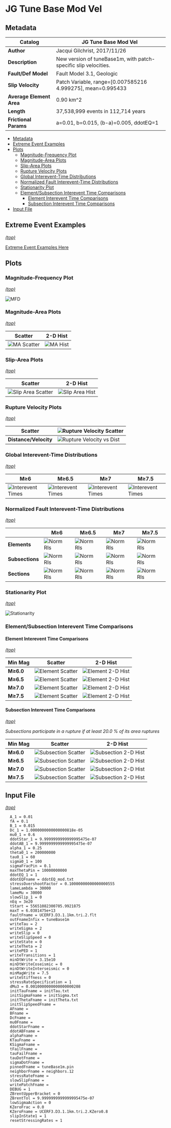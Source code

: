 # JG Tune Base Mod Vel
## Metadata
| **Catalog** | JG Tune Base Mod Vel |
|-----|-----|
| **Author** | Jacqui Gilchrist, 2017/11/26 |
| **Description** | New version of tuneBase1m, with patch-specific slip velocities. |
| **Fault/Def Model** | Fault Model 3.1, Geologic |
| **Slip Velocity** | Patch Variable, range=[0.007585216 4.999275], mean=0.995433 |
| **Average Element Area** | 0.90 km^2 |
| **Length** | 37,538,999 events in 112,714 years |
| **Frictional Params** | a=0.01, b=0.015, (b-a)=0.005, ddotEQ=1 |

* [Metadata](#metadata)
* [Extreme Event Examples](#extreme-event-examples)
* [Plots](#plots)
  * [Magnitude-Frequency Plot](#magnitude-frequency-plot)
  * [Magnitude-Area Plots](#magnitude-area-plots)
  * [Slip-Area Plots](#slip-area-plots)
  * [Rupture Velocity Plots](#rupture-velocity-plots)
  * [Global Interevent-Time Distributions](#global-interevent-time-distributions)
  * [Normalized Fault Interevent-Time Distributions](#normalized-fault-interevent-time-distributions)
  * [Stationarity Plot](#stationarity-plot)
  * [Element/Subsection Interevent Time Comparisons](#elementsubsection-interevent-time-comparisons)
    * [Element Interevent Time Comparisons](#element-interevent-time-comparisons)
    * [Subsection Interevent Time Comparisons](#subsection-interevent-time-comparisons)
* [Input File](#input-file)

## Extreme Event Examples
*[(top)](#jg-tune-base-mod-vel)*

[Extreme Event Examples Here](extreme_events/)

## Plots
### Magnitude-Frequency Plot
*[(top)](#jg-tune-base-mod-vel)*

![MFD](resources/mfd.png)
### Magnitude-Area Plots
*[(top)](#jg-tune-base-mod-vel)*

| Scatter | 2-D Hist |
|-----|-----|
| ![MA Scatter](resources/mag_area.png) | ![MA Hist](resources/mag_area_hist2D.png) |
### Slip-Area Plots
*[(top)](#jg-tune-base-mod-vel)*

| Scatter | 2-D Hist |
|-----|-----|
| ![Slip Area Scatter](resources/slip_area.png) | ![Slip Area Hist](resources/slip_area_hist2D.png) |
### Rupture Velocity Plots
*[(top)](#jg-tune-base-mod-vel)*

| **Scatter** | ![Rupture Velocity Scatter](resources/rupture_velocity_scatter.png) |
|-----|-----|
| **Distance/Velocity** | ![Rupture Velocity vs Dist](resources/rupture_velocity_vs_dist.png) |
### Global Interevent-Time Distributions
*[(top)](#jg-tune-base-mod-vel)*

| **M≥6** | **M≥6.5** | **M≥7** | **M≥7.5** |
|-----|-----|-----|-----|
| ![Interevent Times](resources/interevent_times_m6.png) | ![Interevent Times](resources/interevent_times_m6.5.png) | ![Interevent Times](resources/interevent_times_m7.png) | ![Interevent Times](resources/interevent_times_m7.5.png) |
### Normalized Fault Interevent-Time Distributions
*[(top)](#jg-tune-base-mod-vel)*

|  | **M≥6** | **M≥6.5** | **M≥7** | **M≥7.5** |
|-----|-----|-----|-----|-----|
| **Elements** | ![Norm RIs](resources/norm_ri_elem_m6.png) | ![Norm RIs](resources/norm_ri_elem_m6.5.png) | ![Norm RIs](resources/norm_ri_elem_m7.png) | ![Norm RIs](resources/norm_ri_elem_m7.5.png) |
| **Subsections** | ![Norm RIs](resources/norm_ri_subsect_m6.png) | ![Norm RIs](resources/norm_ri_subsect_m6.5.png) | ![Norm RIs](resources/norm_ri_subsect_m7.png) | ![Norm RIs](resources/norm_ri_subsect_m7.5.png) |
| **Sections** | ![Norm RIs](resources/norm_ri_parent_m6.png) | ![Norm RIs](resources/norm_ri_parent_m6.5.png) | ![Norm RIs](resources/norm_ri_parent_m7.png) | ![Norm RIs](resources/norm_ri_parent_m7.5.png) |
### Stationarity Plot
*[(top)](#jg-tune-base-mod-vel)*

![Stationarity](resources/stationarity.png)
### Element/Subsection Interevent Time Comparisons

#### Element Interevent Time Comparisons
*[(top)](#jg-tune-base-mod-vel)*

| Min Mag | Scatter | 2-D Hist |
|-----|-----|-----|
| **M≥6.0** | ![Element Scatter](resources/interevent_elements_m6_scatter.png) | ![Element 2-D Hist](resources/interevent_elements_m6_hist2D.png) |
| **M≥6.5** | ![Element Scatter](resources/interevent_elements_m6.5_scatter.png) | ![Element 2-D Hist](resources/interevent_elements_m6.5_hist2D.png) |
| **M≥7.0** | ![Element Scatter](resources/interevent_elements_m7_scatter.png) | ![Element 2-D Hist](resources/interevent_elements_m7_hist2D.png) |
| **M≥7.5** | ![Element Scatter](resources/interevent_elements_m7.5_scatter.png) | ![Element 2-D Hist](resources/interevent_elements_m7.5_hist2D.png) |

#### Subsection Interevent Time Comparisons
*[(top)](#jg-tune-base-mod-vel)*

*Subsections participate in a rupture if at least 20.0 % of its area ruptures*

| Min Mag | Scatter | 2-D Hist |
|-----|-----|-----|
| **M≥6.0** | ![Subsection Scatter](resources/interevent_sub_sects_m6_scatter.png) | ![Subsection 2-D Hist](resources/interevent_sub_sects_m6_hist2D.png) |
| **M≥6.5** | ![Subsection Scatter](resources/interevent_sub_sects_m6.5_scatter.png) | ![Subsection 2-D Hist](resources/interevent_sub_sects_m6.5_hist2D.png) |
| **M≥7.0** | ![Subsection Scatter](resources/interevent_sub_sects_m7_scatter.png) | ![Subsection 2-D Hist](resources/interevent_sub_sects_m7_hist2D.png) |
| **M≥7.5** | ![Subsection Scatter](resources/interevent_sub_sects_m7.5_scatter.png) | ![Subsection 2-D Hist](resources/interevent_sub_sects_m7.5_hist2D.png) |

## Input File
*[(top)](#jg-tune-base-mod-vel)*

```
  A_1 = 0.01
  fA = 0.1
  B_1 = 0.015
  Dc_1 = 1.0000000000000000818e-05
  mu0_1 = 0.6
  ddotStar_1 = 9.9999999999999995475e-07
  ddotAB_1 = 9.9999999999999995475e-07
  alpha_1 = 0.25
  theta0_1 = 200000000
  tau0_1 = 60
  sigma0_1 = 100
  sigmaFracPin = 0.1
  maxThetaPin = 10000000000
  ddotEQ_1 = 1
  ddotEQFname = ddotEQ_mod.txt
  stressOvershootFactor = 0.10000000000000000555
  lameLambda = 30000
  lameMu = 30000
  slowSlip_1 = 0
  nEq = 3e20
  tStart = 55651082300705.9921875
  maxT = 6.0381475e+13
  faultFname = UCERF3.D3.1.1km.tri.2.flt
  outFnameInfix = tuneBase1m
  writeTau = 2
  writeSigma = 2
  writeSlip = 0
  writeSlipSpeed = 0
  writeState = 0
  writeTheta = 2
  writePED = 1
  writeTransitions = 1
  minDtWrite = 3.15e10
  minDtWriteCoseismic = 0
  minDtWriteInterseismic = 0
  minMagWrite = 7.5
  writeStiffness = 0
  stressRateSpecification = 1
  dMu3 = 0.0010000000000000000208
  initTauFname = initTau.txt
  initSigmaFname = initSigma.txt
  initThetaFname = initTheta.txt
  initSlipSpeedFname = 
  AFname = 
  BFname = 
  DcFname = 
  mu0Fname = 
  ddotStarFname = 
  ddotABFname = 
  alphaFname = 
  KTauFname = 
  KSigmaFname = 
  tFailFname = 
  tauFailFname = 
  tauDotFname = 
  sigmaDotFname = 
  pinnedFname = tuneBase1m.pin 
  neighborFname = neighbors.12
  stressRateFname = 
  slowSlipFname = 
  writePatchFname = 
  DEBUG = 1
  ZBrentUpperBracket = 0
  ZBrentTol = 9.9999999999999995475e-07
  lowSigmaAction = 0
  KZeroFrac = 0.0
  KZeroFname = UCERF3.D3.1.1km.tri.2.KZero0.8
  slipInState1 = 1
  resetStressingRates = 1
```
